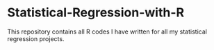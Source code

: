 # Statistical-Regression-with-R
This repository contains all R codes I have written for all my statistical regression projects.  
